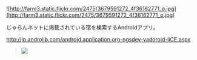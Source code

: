 ![http://farm3.static.flickr.com/2475/3679591272_4f36162771_o.jpg](http://farm3.static.flickr.com/2475/3679591272_4f36162771_o.jpg)

じゃらんネットに掲載されている宿を検索するAndroidアプリ。

http://jp.androlib.com/android.application.org-ngsdev-yadoroid-jiCE.aspx

> [![](http://nakanohito.jp/an/?u=154899&h=659334&w=48&ex=.png)](http://nakanohito.jp/)